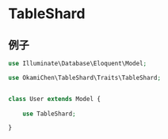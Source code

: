 # TableShard
## 例子
```php
use Illuminate\Database\Eloquent\Model;

use OkamiChen\TableShard\Traits\TableShard;


class User extends Model {
    
    use TableShard;

}
```
